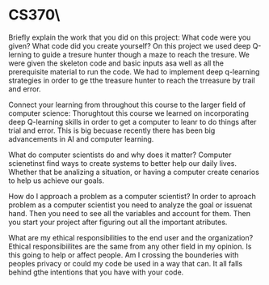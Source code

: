# CS370\
Briefly explain the work that you did on this project: What code were you given? What code did you create yourself?
On this project we used deep Q-lerning to guide a tresure hunter though a maze to reach the tresure. We were given the skeleton code and basic inputs asa well as all the prerequisite material to run the code. We had to implement deep q-learning strategies in order to ge tthe treasure hunter to reach the trreasure by trail and error.

Connect your learning from throughout this course to the larger field of computer science:
Thorughtout this course we learned on incorporating deep Q-learning skills in order to get a computer to leanr to do things after trial and error. This is big becuase recently there has been big advancements in AI and computer learning.

What do computer scientists do and why does it matter?
Computer scienetinst find ways to create systems to better help our daily lives. Whether that be analizing a situation, or having a computer create cenarios to help us achieve our goals.

How do I approach a problem as a computer scientist?
In order to aproach problem as a computer scientist you need to analyze the goal or issuenat hand. Then you need to see all the variables and account for them. Then you start your project after figuring out all the important atributes.

What are my ethical responsibilities to the end user and the organization?
Ethical responsibiilites are the same from any other field in my opinion. Is this going to help or affect people. Am I crossing the bounderies with peoples privacy or could my code be used in a way that can. It all falls behind gthe intentions that you have with your code.
